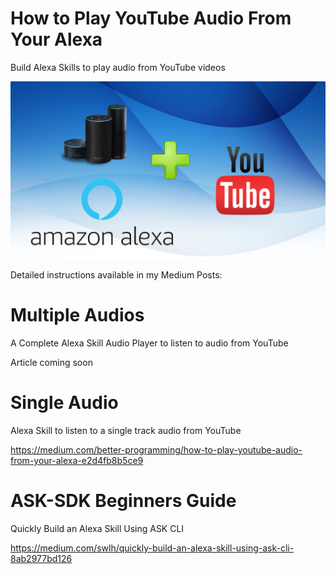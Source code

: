 # How to Play YouTube Audio From Your Alexa
Build Alexa Skills to play audio from YouTube videos

![Alt Alexa Skill + YouTube](/img/alexa-youtube.jpg)

Detailed instructions available in my Medium Posts:</br>

# Multiple Audios
A Complete Alexa Skill Audio Player to listen to audio from YouTube</br>

Article coming soon

# Single Audio
Alexa Skill to listen to a single track audio from YouTube</br>

https://medium.com/better-programming/how-to-play-youtube-audio-from-your-alexa-e2d4fb8b5ce9

# ASK-SDK Beginners Guide
Quickly Build an Alexa Skill Using ASK CLI</br>

https://medium.com/swlh/quickly-build-an-alexa-skill-using-ask-cli-8ab2977bd126


